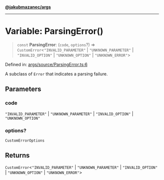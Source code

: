 [**@jakubmazanec/args**](../README.md)

---

# Variable: ParsingError()

> `const` **ParsingError**: (`code`, `options`?) => `CustomError`\<`"INVALID_PARAMETER"` \|
> `"UNKNOWN_PARAMETER"` \| `"INVALID_OPTION"` \| `"UNKNOWN_OPTION"` \| `"UNKNOWN_ERROR"`\>

Defined in:
[args/source/ParsingError.ts:6](https://github.com/jakubmazanec/tools/blob/90a5050fae768000bb00b2044438762c3c8c0f98/packages/args/source/ParsingError.ts#L6)

A subclass of `Error` that indicates a parsing failure.

## Parameters

### code

`"INVALID_PARAMETER"` | `"UNKNOWN_PARAMETER"` | `"INVALID_OPTION"` | `"UNKNOWN_OPTION"`

### options?

`CustomErrorOptions`

## Returns

`CustomError`\<`"INVALID_PARAMETER"` \| `"UNKNOWN_PARAMETER"` \| `"INVALID_OPTION"` \|
`"UNKNOWN_OPTION"` \| `"UNKNOWN_ERROR"`\>
